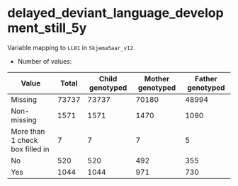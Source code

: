 # delayed_deviant_language_development_still_5y
Variable mapping to `LL81` in `Skjema5aar_v12`.
- Number of values:

| Value | Total | Child genotyped | Mother genotyped | Father genotyped |
| ----- | ----- | --------------- | ---------------- | ---------------- |
| Missing | 73737 | 73737 | 70180 | 48994 |
| Non-missing | 1571 | 1571 | 1470 | 1090 |
| More than 1 check box filled in | 7 | 7 | 7 |5 |
| No | 520 | 520 | 492 |355 |
| Yes | 1044 | 1044 | 971 |730 |



